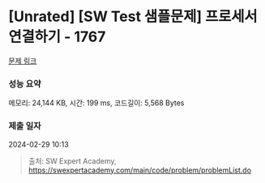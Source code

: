 # [Unrated] [SW Test 샘플문제] 프로세서 연결하기 - 1767 

[문제 링크](https://swexpertacademy.com/main/code/problem/problemDetail.do?contestProbId=AV4suNtaXFEDFAUf) 

### 성능 요약

메모리: 24,144 KB, 시간: 199 ms, 코드길이: 5,568 Bytes

### 제출 일자

2024-02-29 10:13



> 출처: SW Expert Academy, https://swexpertacademy.com/main/code/problem/problemList.do
